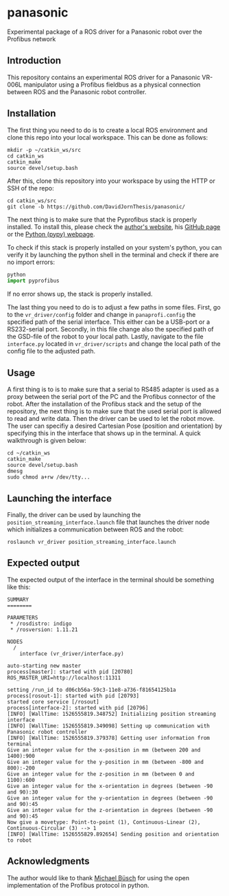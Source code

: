 # panasonic
Experimental package of a ROS driver for a Panasonic robot over the Profibus network

## Introduction

This repository contains an experimental ROS driver for a Panasonic VR-006L manipulator using a Profibus fieldbus as a physical connection between ROS and the Panasonic robot controller.

## Installation

The first thing you need to do is to create a local ROS environment and clone this repo into your local workspace. This can be done as follows:

```
mkdir -p ~/catkin_ws/src
cd catkin_ws
catkin_make
source devel/setup.bash
```

After this, clone this repository into your workspace by using the HTTP or SSH of the repo:
```
cd catkin_ws/src
git clone -b https://github.com/DavidJornThesis/panasonic/
```

The next thing is to make sure that the Pyprofibus stack is properly installed. To install this, please check the [author's website](https://bues.ch/cms/automation/profibus.html), his [GitHub page](https://github.com/mbuesch/pyprofibus/) or the [Python (pypy) webpage](https://pypi.org/project/pyprofibus/#description). 

To check if this stack is properly installed on your system's python, you can verify it by launching the python shell in the terminal and check if there are no import errors:
```python
python
import pyprofibus
```
If no error shows up, the stack is properly installed.

The last thing you need to do is to adjust a few paths in some files. First, go to the ``` vr_driver/config ``` folder and change in ```panaprofi.config``` the specified path of the serial interface. This either can be a USB-port or a RS232-serial port. Secondly, in this file change also the specified path of the GSD-file of the robot to your local path. Lastly, navigate to the file ```interface.py``` located in ```vr_driver/scripts``` and change the local path of the config file to the adjusted path.


## Usage

A first thing is to is to make sure that a serial to RS485 adapter is used as a proxy between the serial port of the PC and the Profibus connector of the robot. After the installation of the Profibus stack and the setup of the repository, the next thing is to make sure that the used serial port is allowed to read and write data. Then the driver can be used to let the robot move. The user can specifiy a desired Cartesian Pose (position and orientation) by specifying this in the interface that shows up in the terminal. A quick walkthrough is given below:

```
cd ~/catkin_ws
catkin_make
source devel/setup.bash
dmesg
sudo chmod a+rw /dev/tty...
```

## Launching the interface

Finally, the driver can be used by launching the ``` position_streaming_interface.launch``` file that launches the driver node which initializes a communication between ROS and the robot:
```
roslaunch vr_driver position_streaming_interface.launch
```

## Expected output

The expected output of the interface in the terminal should be something like this:

```
SUMMARY
========

PARAMETERS
 * /rosdistro: indigo
 * /rosversion: 1.11.21

NODES
  /
    interface (vr_driver/interface.py)

auto-starting new master
process[master]: started with pid [20780]
ROS_MASTER_URI=http://localhost:11311

setting /run_id to d06cb56a-59c3-11e8-a736-f81654125b1a
process[rosout-1]: started with pid [20793]
started core service [/rosout]
process[interface-2]: started with pid [20796]
[INFO] [WallTime: 1526555819.348752] Initializing position streaming interface 
[INFO] [WallTime: 1526555819.349098] Setting up communication with Panasonic robot controller 
[INFO] [WallTime: 1526555819.379378] Getting user information from terminal 
Give an integer value for the x-position in mm (between 200 and 1400):900
Give an integer value for the y-position in mm (between -800 and 800):-200
Give an integer value for the z-position in mm (between 0 and 1100):600
Give an integer value for the x-orientation in degrees (between -90 and 90):30
Give an integer value for the y-orientation in degrees (between -90 and 90):45
Give an integer value for the z-orientation in degrees (between -90 and 90):45
Now give a movetype: Point-to-point (1), Continuous-Linear (2), Continuous-Circular (3) --> 1
[INFO] [WallTime: 1526555829.892654] Sending position and orientation to robot
```


## Acknowledgments

The author would like to thank [Michael Büsch](https://bues.ch/cms/resources/contact.html) for using the open implementation of the Profibus protocol in python.
